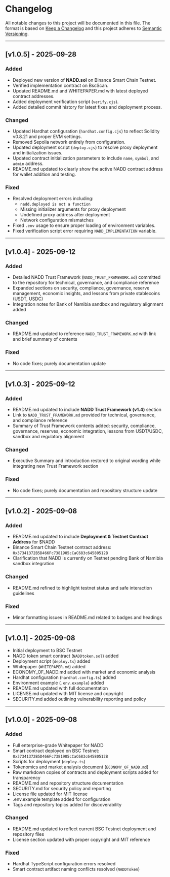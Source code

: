 # Changelog

All notable changes to this project will be documented in this file. The format is based on [Keep a Changelog](https://keepachangelog.com/en/1.0.0/) and this project adheres to [Semantic Versioning](https://semver.org/spec/v2.0.0.html).

----------

## [v1.0.5] - 2025-09-28

### Added

-   Deployed new version of **NADD.sol** on Binance Smart Chain Testnet.
-   Verified implementation contract on BscScan.
-   Updated README.md and WHITEPAPER.md with latest deployed contract addresses.
-   Added deployment verification script (`verify.cjs`).
-   Added detailed commit history for latest fixes and deployment process.

### Changed

-   Updated Hardhat configuration (`hardhat.config.cjs`) to reflect Solidity v0.8.21 and proper EVM settings.
-   Removed Sepolia network entirely from configuration.
-   Updated deployment script (`deploy.cjs`) to resolve proxy deployment and initialization issues.
-   Updated contract initialization parameters to include `name`, `symbol`, and `admin` address.
-   README.md updated to clearly show the active NADD contract address for wallet addition and testing.

### Fixed

-   Resolved deployment errors including:
    -   `nadd.deployed is not a function`
    -   Missing initializer arguments for proxy deployment
    -   Undefined proxy address after deployment
    -   Network configuration mismatches
-   Fixed `.env` usage to ensure proper loading of environment variables.
-   Fixed verification script error requiring `NADD_IMPLEMENTATION` variable.

----------

## [v1.0.4] - 2025-09-12

### Added

-   Detailed NADD Trust Framework (`NADD_TRUST_FRAMEWORK.md`) committed to the repository for technical, governance, and compliance reference
-   Expanded sections on security, compliance, governance, reserve management, economic insights, and lessons from private stablecoins (USDT, USDC)
-   Integration notes for Bank of Namibia sandbox and regulatory alignment added

### Changed

-   README.md updated to reference `NADD_TRUST_FRAMEWORK.md` with link and brief summary of contents

### Fixed

-   No code fixes; purely documentation update

----------

## [v1.0.3] - 2025-09-12

### Added

-   README.md updated to include **NADD Trust Framework (v1.4)** section
-   Link to `NADD_TRUST_FRAMEWORK.md` provided for technical, governance, and compliance reference
-   Summary of Trust Framework contents added: security, compliance, governance, reserves, economic integration, lessons from USDT/USDC, sandbox and regulatory alignment

### Changed

-   Executive Summary and introduction restored to original wording while integrating new Trust Framework section

### Fixed

-   No code fixes; purely documentation and repository structure update

----------

## [v1.0.2] - 2025-09-08

### Added

-   README.md updated to include **Deployment & Testnet Contract Address** for $NADD
-   Binance Smart Chain Testnet contract address: `0x37341372B5D466Fc7381905cCaC683c64580512B`
-   Clarification that NADD is currently on Testnet pending Bank of Namibia sandbox integration

### Changed

-   README.md refined to highlight testnet status and safe interaction guidelines

### Fixed

-   Minor formatting issues in README.md related to badges and headings

----------

## [v1.0.1] - 2025-09-08

-   Initial deployment to BSC Testnet
-   NADD token smart contract (`NADDtoken.sol`) added
-   Deployment script (`deploy.ts`) added
-   Whitepaper (`WHITEPAPER.md`) added
-   ECONOMY_OF_NADD.md added with market and economic analysis
-   Hardhat configuration (`hardhat.config.ts`) added
-   Environment example (`.env.example`) added
-   README.md updated with full documentation
-   LICENSE.md updated with MIT license and copyright
-   SECURITY.md added outlining vulnerability reporting and policy

----------

## [v1.0.0] - 2025-09-08

### Added

-   Full enterprise-grade Whitepaper for NADD
-   Smart contract deployed on BSC Testnet: `0x37341372B5D466Fc7381905cCaC683c64580512B`
-   Scripts for deployment (`deploy.ts`)
-   Tokenomics and market analysis document (`ECONOMY_OF_NADD.md`)
-   Raw markdown copies of contracts and deployment scripts added for transparency
-   README.md and repository structure documentation
-   SECURITY.md for security policy and reporting
-   License file updated for MIT license
-   .env.example template added for configuration
-   Tags and repository topics added for discoverability

### Changed

-   README.md updated to reflect current BSC Testnet deployment and repository files
-   License section updated with proper copyright and MIT reference

### Fixed

-   Hardhat TypeScript configuration errors resolved
-   Smart contract artifact naming conflicts resolved (`NADDToken`)
